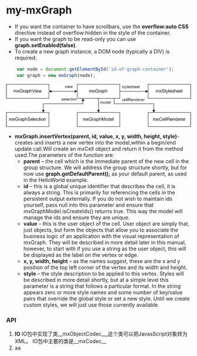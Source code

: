 # my-mxGraph

* If you want the container to have scrollbars, use the __overflow:auto CSS__ directive instead of overflow:hidden in the style of the container.
* If you want the graph to be read-only you can use __graph.setEnabled(false)__.
* To create a new graph instance, a DOM node (typically a DIV) is required:
```javascript
    var node = document.getElementById('id-of-graph-container');
    var graph = new mxGraph(node);
```
![graph](img/graph.png)

* __mxGraph.insertVertex(parent, id, value, x, y, width, height, style)__-creates and inserts a new vertex into the model,within a begin/end update call.Will create an mxCell object and return it from the method used.The parameters of the function are:
    * __parent__ – the cell which is the immediate parent of the new cell in the group structure. We will address the group structure shortly, but for now use __graph.getDefaultParent();__ as your default parent, as used in the HelloWorld example.
    * __id__ – this is a global unique identifier that describes the cell, it is always a string. This is primarily for referencing the cells in the persistent output externally. If you do not wish to maintain ids yourself, pass null into this parameter and ensure that mxGraphModel.isCreateIds() returns true. This way the model will manage the ids and ensure they are unique.
    * __value__ – this is the user object of the cell. User object are simply that, just objects, but form the objects that allow you to associate the business logic of an application with the visual representation of mxGraph. They will be described in more detail later in this manual, however, to start with if you use a string as the user object, this will be displayed as the label on the vertex or edge.
    * __x, y, width, height__ – as the names suggest, these are the x and y position of the top left corner of the vertex and its width and height.
    * __style__ – the style description to be applied to this vertex. Styles will be described in more detail shortly, but at a simple level this parameter is a string that follows a particular format. In the string appears zero or more style names and some number of key/value pairs that override the global style or set a new style. Until we create custom styles, we will just use those currently available.

### API
1. __IO__
    IO包中实现了类__mxObjectCodec__,这个类可以把JavasScript对象转为XML。
    IO包中主要的类是__mxCodec__
2. aa
